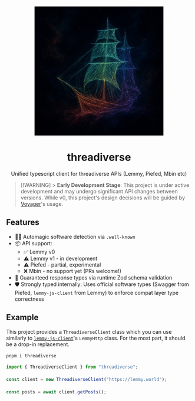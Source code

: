 <p align="center">
<img src="./logo.jpg" width="350">
</p>

<h1 align="center">threadiverse</h1>

<p align="center">
Unified typescript client for threadiverse APIs (Lemmy, Piefed, Mbin etc)
</p>

> [!WARNING] > **Early Development Stage**: This project is under active development and may undergo significant API changes between versions. While v0, this project's design decisions will be guided by [Voyager](https://github.com/aeharding/voyager)'s usage.

## Features

- 🧙‍♂️ Automagic software detection via `.well-known`
- 📦 API support:
  - ✅ Lemmy v0
  - ⚠️ Lemmy v1 - in development
  - ⚠️ Piefed - partial, experimental
  - ❌ Mbin - no support yet (PRs welcome!)
- 🛑 Guaranteed response types via runtime Zod schema validation
- 🛡️ Strongly typed internally: Uses official software types (Swagger from Piefed, `lemmy-js-client` from Lemmy) to enforce compat layer type correctness

## Example

This project provides a `ThreadiverseClient` class which you can use similarly to [`lemmy-js-client`](https://github.com/LemmyNet/lemmy-js-client)'s `LemmyHttp` class. For the most part, it should be a drop-in replacement.

```sh
pnpm i threadiverse
```

```ts
import { ThreadiverseClient } from "threadiverse";

const client = new ThreadiverseClient("https://lemmy.world");

const posts = await client.getPosts();
```
